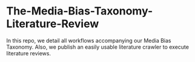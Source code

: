 # The-Media-Bias-Taxonomy-Literature-Review
In this repo, we detail all workflows accompanying our Media Bias Taxonomy. Also, we publish an easily usable literature crawler to execute literature reviews. 
